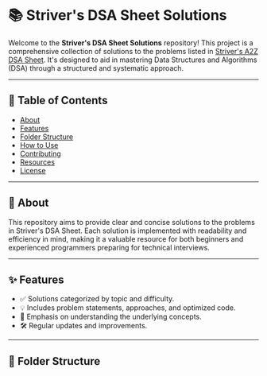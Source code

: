# 📚 Striver's DSA Sheet Solutions

Welcome to the **Striver's DSA Sheet Solutions** repository! This project is a comprehensive collection of solutions to the problems listed in [Striver's A2Z DSA Sheet](https://takeuforward.org/strivers-a2z-dsa-course/strivers-a2z-dsa-course-sheet-2/). It's designed to aid in mastering Data Structures and Algorithms (DSA) through a structured and systematic approach.

---

## 🧾 Table of Contents

- [About](#about)
- [Features](#features)
- [Folder Structure](#folder-structure)
- [How to Use](#how-to-use)
- [Contributing](#contributing)
- [Resources](#resources)
- [License](#license)

---

## 📖 About

This repository aims to provide clear and concise solutions to the problems in Striver's DSA Sheet. Each solution is implemented with readability and efficiency in mind, making it a valuable resource for both beginners and experienced programmers preparing for technical interviews.

---

## ✨ Features

- ✅ Solutions categorized by topic and difficulty.
- 💡 Includes problem statements, approaches, and optimized code.
- 🧠 Emphasis on understanding the underlying concepts.
- 🛠️ Regular updates and improvements.

---

## 📁 Folder Structure

